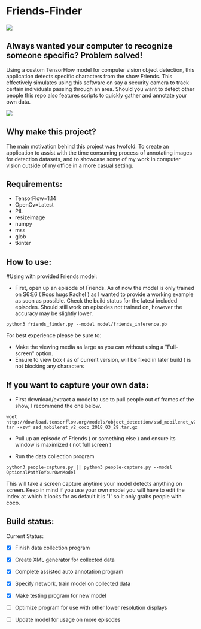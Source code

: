 # Friends-Finder

![](media/vid1.gif)

## Always wanted your computer to recognize someone specific? Problem solved!
Using a custom TensorFlow model for computer vision object detection, this application detects specific characters from the show Friends. This effectively simulates using this software on say a security camera to track certain individuals passing through an area. Should you want to detect other people this repo also features scripts to quickly gather and annotate your own data.

![](media/vid2.gif)

## Why make this project?
The main motivation behind this project was twofold. To create an application to assist with the time consuming process of annotating images for detection datasets, and to showcase some of my work in computer vision outside of my office in a more casual setting.

## Requirements:
- TensorFlow=1.14 
- OpenCv=Latest 
- PIL 
- resizeimage 
- numpy 
- mss 
- glob
- tkinter


## How to use:

#Using with provided Friends model:

- First, open up an episode of Friends. As of now the model is only trained on S6:E6 ( Ross hugs Rachel ) as I wanted to provide a working example as soon as possible. Check the build status for the latest included episodes. Should still work on episodes not trained on, however the accuracy may be slightly lower.

```
python3 friends_finder.py --model model/friends_inference.pb
```

For best experience please be sure to:
- Make the viewing media as large as you can without using a "Full-screen" option.
- Ensure to view box ( as of current version, will be fixed in later build ) is not blocking any characters

## If you want to capture your own data:

- First download/extract a model to use to pull people out of frames of the show, I recommend the one below.

```
wget http://download.tensorflow.org/models/object_detection/ssd_mobilenet_v2_coco_2018_03_29.tar.gz
tar -xzvf ssd_mobilenet_v2_coco_2018_03_29.tar.gz
```

- Pull up an episode of Friends ( or something else ) and ensure its window is maximized ( not full screen )

- Run the data collection program

```
python3 people-capture.py || python3 people-capture.py --model OptionalPathToYourOwnModel
```

This will take a screen capture anytime your model detects anything on screen. Keep in mind if you use your own model you will have to edit the index at which it looks for as default it is '1' so it only grabs people with coco.

## Build status:
Current Status:
- [X] Finish data collection program
- [X] Create XML generator for collected data
- [X] Complete assisted auto annotation program
- [X] Specify network, train model on collected data
- [X] Make testing program for new model 
- [ ] Optimize program for use with other lower resolution displays
- [ ] Update model for usage on more episodes


